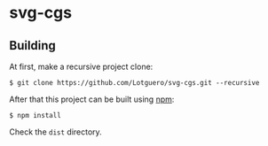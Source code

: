 svg-cgs
=======

Building
--------
At first, make a recursive project clone:

    $ git clone https://github.com/Lotguero/svg-cgs.git --recursive

After that this project can be built using [npm](https://www.npmjs.com):

    $ npm install

Check the `dist` directory.
